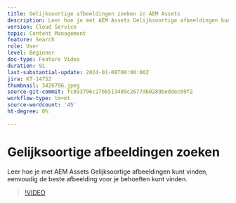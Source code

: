 ```yaml
---
title: Gelijksoortige afbeeldingen zoeken in AEM Assets
description: Leer hoe je met AEM Assets Gelijksoortige afbeeldingen kunt vinden, eenvoudig de beste afbeelding voor je behoeften kunt vinden.
version: Cloud Service
topic: Content Management
feature: Search
role: User
level: Beginner
doc-type: Feature Video
duration: 91
last-substantial-update: 2024-01-08T00:00:00Z
jira: KT-14752
thumbnail: 3426796.jpeg
source-git-commit: fc893796c27bb513409c2677d60289beddec69f2
workflow-type: tm+mt
source-wordcount: '45'
ht-degree: 0%

---
```



# Gelijksoortige afbeeldingen zoeken

Leer hoe je met AEM Assets Gelijksoortige afbeeldingen kunt vinden, eenvoudig de beste afbeelding voor je behoeften kunt vinden.

>[!VIDEO](https://video.tv.adobe.com/v/3426796/?learn=on)
